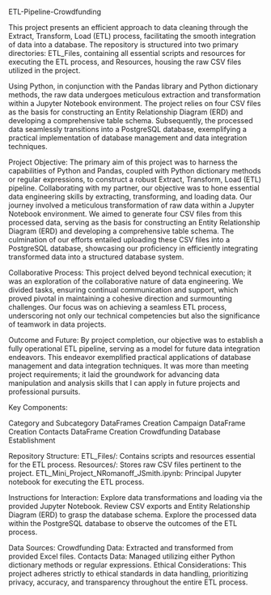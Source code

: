 ETL-Pipeline-Crowdfunding

This project presents an efficient approach to data cleaning through the Extract, Transform, Load (ETL) process, facilitating the smooth integration of data into a database. The repository is structured into two primary directories: ETL_Files, containing all essential scripts and resources for executing the ETL process, and Resources, housing the raw CSV files utilized in the project.

Using Python, in conjunction with the Pandas library and Python dictionary methods, the raw data undergoes meticulous extraction and transformation within a Jupyter Notebook environment. The project relies on four CSV files as the basis for constructing an Entity Relationship Diagram (ERD) and developing a comprehensive table schema. Subsequently, the processed data seamlessly transitions into a PostgreSQL database, exemplifying a practical implementation of database management and data integration techniques.

Project Objective:
The primary aim of this project was to harness the capabilities of Python and Pandas, coupled with Python dictionary methods or regular expressions, to construct a robust Extract, Transform, Load (ETL) pipeline. Collaborating with my partner, our objective was to hone essential data engineering skills by extracting, transforming, and loading data. Our journey involved a meticulous transformation of raw data within a Jupyter Notebook environment. We aimed to generate four CSV files from this processed data, serving as the basis for constructing an Entity Relationship Diagram (ERD) and developing a comprehensive table schema. The culmination of our efforts entailed uploading these CSV files into a PostgreSQL database, showcasing our proficiency in efficiently integrating transformed data into a structured database system.

Collaborative Process:
This project delved beyond technical execution; it was an exploration of the collaborative nature of data engineering. We divided tasks, ensuring continual communication and support, which proved pivotal in maintaining a cohesive direction and surmounting challenges. Our focus was on achieving a seamless ETL process, underscoring not only our technical competencies but also the significance of teamwork in data projects.

Outcome and Future:
By project completion, our objective was to establish a fully operational ETL pipeline, serving as a model for future data integration endeavors. This endeavor exemplified practical applications of database management and data integration techniques. It was more than meeting project requirements; it laid the groundwork for advancing data manipulation and analysis skills that I can apply in future projects and professional pursuits.

Key Components:

Category and Subcategory DataFrames Creation
Campaign DataFrame Creation
Contacts DataFrame Creation
Crowdfunding Database Establishment

Repository Structure:
ETL_Files/: Contains scripts and resources essential for the ETL process.
Resources/: Stores raw CSV files pertinent to the project.
ETL_Mini_Project_NRomanoff_JSmith.ipynb: Principal Jupyter notebook for executing the ETL process.

Instructions for Interaction:
Explore data transformations and loading via the provided Jupyter Notebook.
Review CSV exports and Entity Relationship Diagram (ERD) to grasp the database schema.
Explore the processed data within the PostgreSQL database to observe the outcomes of the ETL process.

Data Sources:
Crowdfunding Data: Extracted and transformed from provided Excel files.
Contacts Data: Managed utilizing either Python dictionary methods or regular expressions.
Ethical Considerations:
This project adheres strictly to ethical standards in data handling, prioritizing privacy, accuracy, and transparency throughout the entire ETL process.

